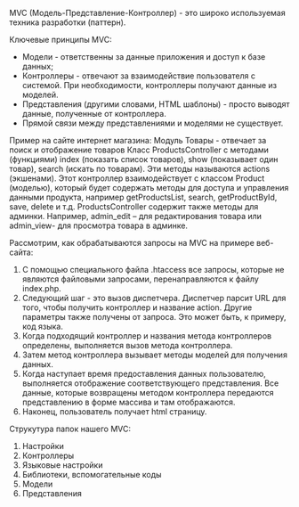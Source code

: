 MVC (Mодель-Представление-Контроллер) - это широко используемая техника разработки (паттерн).

Ключевые принципы MVC:
- Модели - ответственны за данные приложения и доступ к базе данных;
- Контроллеры - отвечают за взаимодействие пользователя с системой.
При необходимости, контроллеры получают данные из моделей.
- Представления (другими словами, HTML шаблоны) - просто выводят данные, полученные от контроллера.
- Прямой связи между представлениями и моделями не существует.

Пример на сайте интернет магазина:
Модуль Товары  - отвечает за поиск и отображение товаров
Класс ProductsController с методами (функциями) index (показать список товаров),
show (показывает один товар), search (искать по товарам). Эти методы называются actions (экшенами).
Этот контроллер взаимодействует с классом Product (моделью), который будет содержать методы для
доступа и управления данными продукта, например getProductsList, search, getProductById,
save, delete и т.д.
ProductsController содержит также методы для админки. Например, admin_edit – для
редактирования товара или admin_view- для просмотра товара в админке.

Рассмотрим, как обрабатываются запросы на MVC на примере веб-сайта:
1. С помощью специального файла .htaccess все запросы, которые не являются
файловыми запросами, перенаправляются к файлу index.php.
2. Следующий шаг - это вызов диспетчера. Диспетчер парсит URL для того, чтобы получить
контроллер и название action. Другие параметры также получены от запроса. Это
может быть, к примеру, код языка.
3. Когда подходящий контроллер и названия метода контроллеров определены,
выполняется вызов метода контроллера.
4. Затем метод контроллера вызывает методы моделей для получения данных.
5. Когда наступает время предоставления данных пользователю, выполняется
отображение соответствующего представления. Все данные, которые возвращены
методом контроллера передаются представлению в форме массива и там
отображаются.
6. Наконец, пользователь получает html страницу.

Струкутура папок нашего MVC:
1. Настройки
2. Контроллеры
3. Языковые настройки
4. Библиотеки, вспомогательные коды
5. Модели
6. Представления
